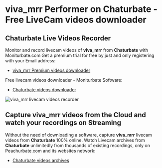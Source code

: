 # viva_mrr Performer on Chaturbate - Free LiveCam videos downloader

## Chaturbate Live Videos Recorder

Monitor and record livecam videos of **viva_mrr** from **Chaturbate** with Moniturbate.com
Get a premium trial for free by just and only registering with your Email address:
* [viva_mrr Premium videos downloader](https://moniturbate.com/request-demo-licence-key.html)

Free livecam videos downloader - Moniturbate Software:
* [Chaturbate videos downloader](https://moniturbate.com/moniturbate-download-software.html)

![viva_mrr livecam videos recorder](https://peachurnet.com/templates/moniturbate-software.png)


## Capture viva_mrr videos from the Cloud and watch your recordings on Streaming

Without the need of downloading a software, capture **viva_mrr** livecam videos from **Chaturbate** 100% online.
Watch Livecam archives from **Chaturbate** unlimitedly from thousands of existing recordings, only on Peachurbate.com and its websites network:
* [Chaturbate videos archives](https://peachurnet.com/)